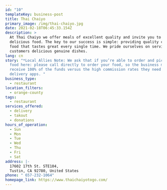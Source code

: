 ```yaml
---
id: "10"
templateKey: business-post
title: Thai Chaiyo
primary_image: /img/thai-chaiyo.jpg
date: 2021-02-18T06:45:33.154Z
description: >
  At Thai Chaiyo we offer meals of excellent quality and invite you to try our
  delicious food. The key to our success is simple: providing quality consistent
  food that tastes great every single time. We pride ourselves on serving our
  customers delicious genuine dishes.
lang: cn
story: "*Local Allies Note: We ask that if you’re able to order and pick up your
  food here: please call directly to order your food, so the business may
  receive 100% of the funds versus the high commission rates they need to pay
  delivery apps. "
business_type:
  - restaurant
location_filters:
  - orange-county
tags:
  - restaurant
services_offered:
  - delivery
  - takout
  - donations
hours_of_operation:
  - Sun
  - Mon
  - Tue
  - Wed
  - Thu
  - Fri
  - Sat
address: |-
  17602 17th St. STE104,
  Tustin, CA 92780, United States
phone: " 657-232-1064"
homepage_link: https://www.thaichaiyotogo.com/
---
```

